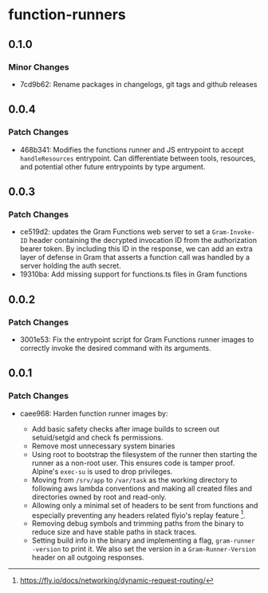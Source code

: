 # function-runners

## 0.1.0

### Minor Changes

- 7cd9b62: Rename packages in changelogs, git tags and github releases

## 0.0.4

### Patch Changes

- 468b341: Modifies the functions runner and JS entrypoint to accept `handleResources` entrypoint. Can differentiate between tools, resources, and potential other future entrypoints by type argument.

## 0.0.3

### Patch Changes

- ce519d2: updates the Gram Functions web server to set a `Gram-Invoke-ID` header containing the decrypted invocation ID from the authorization bearer token. By including this ID in the response, we can add an extra layer of defense in Gram that asserts a function call was handled by a server holding the auth secret.
- 19310ba: Add missing support for functions.ts files in Gram functions

## 0.0.2

### Patch Changes

- 3001e53: Fix the entrypoint script for Gram Functions runner images to correctly invoke the desired command with its arguments.

## 0.0.1

### Patch Changes

- caee968: Harden function runner images by:
  - Add basic safety checks after image builds to screen out setuid/setgid and check fs permissions.
  - Remove most unnecessary system binaries
  - Using root to bootstrap the filesystem of the runner then starting the runner as a non-root user. This ensures code is tamper proof. Alpine's `exec-su` is used to drop privileges.
  - Moving from `/srv/app` to `/var/task` as the working directory to following aws lambda conventions and making all created files and directories owned by root and read-only.
  - Allowing only a minimal set of headers to be sent from functions and especially preventing any headers related flyio's replay feature [^1].
  - Removing debug symbols and trimming paths from the binary to reduce size and have stable paths in stack traces.
  - Setting build info in the binary and implementing a flag, `gram-runner -version` to print it. We also set the version in a `Gram-Runner-Version` header on all outgoing responses.

  [^1]: https://fly.io/docs/networking/dynamic-request-routing/
